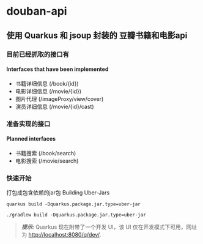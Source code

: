 # douban-api



## 使用 Quarkus 和 jsoup 封装的 豆瓣书籍和电影api

### 目前已经抓取的接口有
#### Interfaces that have been implemented

- 书籍详细信息 (/book/{id})
- 电影详细信息 (/movie/{id})
- 图片代理 (/imageProxy/view/cover)
- 演员详细信息 (/movie/{id}/cast)

### 准备实现的接口
#### Planned interfaces

- 书籍搜索 (/book/search)
- 电影搜索 (/movie/search)

### 快速开始

打包成包含依赖的jar包
Building Uber-Jars
```shell
quarkus build -Dquarkus.package.jar.type=uber-jar
```
```shell
./gradlew build -Dquarkus.package.jar.type=uber-jar
```


> **_提示:_**  Quarkus 现在附带了一个开发 UI，该 UI 仅在开发模式下可用，网址为 <http://localhost:8080/q/dev/>.
